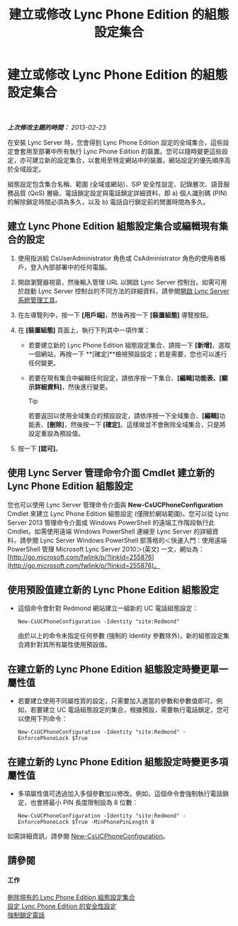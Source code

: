 ﻿---
title: 建立或修改 Lync Phone Edition 的組態設定集合
TOCTitle: 建立或修改 Lync Phone Edition 的組態設定集合
ms:assetid: 6cf714af-8f57-4a71-89ad-0a776302b2ba
ms:mtpsurl: https://technet.microsoft.com/zh-tw/library/JJ688086(v=OCS.15)
ms:contentKeyID: 49890107
ms.date: 08/10/2015
mtps_version: v=OCS.15
ms.translationtype: HT
---

# 建立或修改 Lync Phone Edition 的組態設定集合

 

_**上次修改主題的時間：** 2013-02-23_

在安裝 Lync Server 時，您會得到 Lync Phone Edition 設定的全域集合，這些設定會套用至部署中所有執行 Lync Phone Edition 的裝置。您可以隨時變更這些設定，亦可建立新的設定集合，以套用至特定網站中的裝置。網站設定的優先順序高於全域設定。

組態設定包含集合名稱、範圍 (全域或網站)、SIP 安全性設定、記錄層次、語音服務品質 (QoS) 層級、電話鎖定設定與電話鎖定詳細資料，即 a) 個人識別碼 (PIN) 的解除鎖定時間必須為多久，以及 b) 電話自行鎖定前的閒置時間為多久。

## 建立 Lync Phone Edition 組態設定集合或編輯現有集合的設定

1.  使用指派給 CsUserAdministrator 角色或 CsAdministrator 角色的使用者帳戶，登入內部部署中的任何電腦。

2.  開啟瀏覽器視窗，然後輸入管理 URL 以開啟 Lync Server 控制台。如需可用於啟動 Lync Server 控制台的不同方法的詳細資料，請參閱[開啟 Lync Server 系統管理工具](lync-server-2013-open-lync-server-administrative-tools.md)。

3.  在左導覽列中，按一下 **\[用戶端\]**，然後再按一下 **\[裝置組態\]** 導覽按鈕。

4.  在 **\[裝置組態\]** 頁面上，執行下列其中一項作業：
    
      - 若要建立新的 Lync Phone Edition 組態設定集合，請按一下 **\[新增\]**，選取一個網站，再按一下 **\[確定\]**檢視預設設定；若是需要，您也可以進行任何變更。
    
      - 若要在現有集合中編輯任何設定，請依序按一下集合、**\[編輯\]**功能表、**\[顯示詳細資料\]**，然後進行變更。
        
        > [!TIP]  
        > 若要返回以使用全域集合的預設設定，請依序按一下全域集合、<strong>[編輯]</strong>功能表、<strong>[刪除]</strong>，然後按一下 <strong>[確定]</strong>。這樣做並不會刪除全域集合，只是將設定重設為預設值。


5.  按一下 **\[認可\]**。

## 使用 Lync Server 管理命令介面 Cmdlet 建立新的 Lync Phone Edition 組態設定

您也可以使用 Lync Server 管理命令介面與 **New-CsUCPhoneConfiguration** Cmdlet 來建立 Lync Phone Edition 組態設定 (僅限於網站範圍)。您可以從 Lync Server 2013 管理命令介面或 Windows PowerShell 的遠端工作階段執行此 Cmdlet。如需使用遠端 Windows PowerShell 連線至 Lync Server 的詳細資料，請參閱 Lync Server Windows PowerShell 部落格的＜快速入門：使用遠端 PowerShell 管理 Microsoft Lync Server 2010＞(英文) 一文，網址為：[http://go.microsoft.com/fwlink/p/?linkId=255876](http://go.microsoft.com/fwlink/p/?linkid=255876)。

## 使用預設值建立新的 Lync Phone Edition 組態設定

  - 這個命令會針對 Redmond 網站建立一組新的 UC 電話組態設定：
    
        New-CsUCPhoneConfiguration -Identity "site:Redmond"
    
    由於以上的命令未指定任何參數 (強制的 Identity 參數除外)，新的組態設定集合將針對其所有屬性使用預設值。

## 在建立新的 Lync Phone Edition 組態設定時變更單一屬性值

  - 若要建立使用不同屬性質的設定，只需要加入適當的參數和參數值即可。例如，若要建立 UC 電話組態設定的集合，根據預設，需要執行電話鎖定，您可以使用下列命令：
    
        New-CsUCPhoneConfiguration -Identity "site:Redmond" -EnforcePhoneLock $True

## 在建立新的 Lync Phone Edition 組態設定時變更多項屬性值

  - 多項屬性值可透過加入多個參數加以修改。例如，這個命令會強制執行電話鎖定，也會將最小 PIN 長度限制設為 8 位數：
    
        New-CsUCPhoneConfiguration -Identity "site:Redmond" -EnforcePhoneLock $True -MinPhonePinLength 8

如需詳細資訊，請參閱 [New-CsUCPhoneConfiguration](https://docs.microsoft.com/en-us/powershell/module/skype/New-CsUCPhoneConfiguration)。

## 請參閱

#### 工作

[刪除現有的 Lync Phone Edition 組態設定集合](lync-server-2013-delete-an-existing-collection-of-lync-phone-edition-configuration-settings.md)  
[設定 Lync Phone Edition 的安全性設定](lync-server-2013-configure-security-settings-for-lync-phone-edition.md)  
[強制鎖定電話](lync-server-2013-enforce-phone-locking.md)

